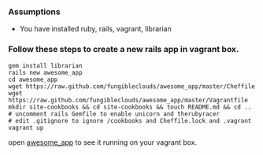 ### Assumptions

* You have installed ruby, rails, vagrant, librarian

### Follow these steps to create a new rails app in vagrant box.

    gem install librarian
	rails new awesome_app
	cd awesome_app
	wget https://raw.github.com/fungibleclouds/awesome_app/master/Cheffile
	wget https://raw.github.com/fungibleclouds/awesome_app/master/Vagrantfile
	mkdir site-cookbooks && cd site-cookbooks && touch README.md && cd ..
	# uncomment rails Gemfile to enable unicorn and therubyracer
	# edit .gitignore to ignore /cookbooks and Cheffile.lock and .vagrant
	vagrant up

open [awesome_app](http://33.33.33.10) to see it running on your vagrant box.
	